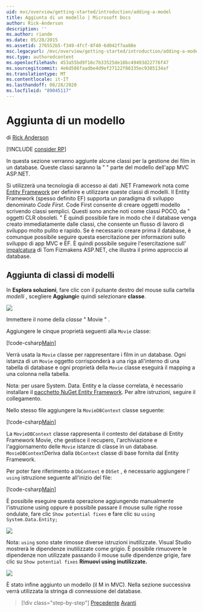 ```yaml
---
uid: mvc/overview/getting-started/introduction/adding-a-model
title: Aggiunta di un modello | Microsoft Docs
author: Rick-Anderson
description: ''
ms.author: riande
ms.date: 05/28/2015
ms.assetid: 276552b5-f349-4fcf-8f40-6d042f7aa88e
msc.legacyurl: /mvc/overview/getting-started/introduction/adding-a-model
msc.type: authoredcontent
ms.openlocfilehash: 453a55bd9f16c7b33525de18bc49493d22776f47
ms.sourcegitcommit: 4e6d586faadbe4d9ef27122f86335ec9385134af
ms.translationtype: MT
ms.contentlocale: it-IT
ms.lasthandoff: 08/28/2020
ms.locfileid: "89045117"
---
```

# <a name="adding-a-model"></a>Aggiunta di un modello

di [Rick Anderson](https://twitter.com/RickAndMSFT)

[!INCLUDE [consider RP](~/includes/razor.md)]

In questa sezione verranno aggiunte alcune classi per la gestione dei film in un database. Queste classi saranno la &quot; &quot; parte del modello dell'app MVC ASP.NET.

Si utilizzerà una tecnologia di accesso ai dati .NET Framework nota come [Entity Framework](https://docs.microsoft.com/ef/) per definire e utilizzare queste classi di modelli. Il Entity Framework (spesso definito EF) supporta un paradigma di sviluppo denominato *Code First*. Code First consente di creare oggetti modello scrivendo classi semplici. Questi sono anche noti come classi POCO, da &quot; oggetti CLR obsoleti. &quot; È quindi possibile fare in modo che il database venga creato immediatamente dalle classi, che consente un flusso di lavoro di sviluppo molto pulito e rapido. Se è necessario creare prima il database, è comunque possibile seguire questa esercitazione per informazioni sullo sviluppo di app MVC e EF. È quindi possibile seguire l'esercitazione sull' [impalcatura](xref:visual-studio/overview/2013/aspnet-scaffolding-overview) di Tom Fizmakens ASP.NET, che illustra il primo approccio al database.

## <a name="adding-model-classes"></a>Aggiunta di classi di modelli

In **Esplora soluzioni**, fare clic con il pulsante destro del mouse sulla cartella *modelli* , scegliere **Aggiungi**e quindi selezionare **classe**.

![](adding-a-model/_static/image1.png)

Immettere il nome della *classe* &quot; Movie &quot; .

Aggiungere le cinque proprietà seguenti alla `Movie` classe:

[!code-csharp[Main](adding-a-model/samples/sample1.cs)]

Verrà usata la `Movie` classe per rappresentare i film in un database. Ogni istanza di un `Movie` oggetto corrisponderà a una riga all'interno di una tabella di database e ogni proprietà della `Movie` classe eseguirà il mapping a una colonna nella tabella.

Nota: per usare System. Data. Entity e la classe correlata, è necessario installare il [pacchetto NuGet Entity Framework](https://www.nuget.org/packages/EntityFramework/). Per altre istruzioni, seguire il collegamento.

Nello stesso file aggiungere la `MovieDBContext` classe seguente:

[!code-csharp[Main](adding-a-model/samples/sample2.cs?highlight=2,15-18)]

La `MovieDBContext` classe rappresenta il contesto del database di Entity Framework Movie, che gestisce il recupero, l'archiviazione e l'aggiornamento delle `Movie` istanze di classe in un database. `MovieDBContext`Deriva dalla `DbContext` classe di base fornita dal Entity Framework.

Per poter fare riferimento a `DbContext` e `DbSet` , è necessario aggiungere l' `using` istruzione seguente all'inizio del file:

[!code-csharp[Main](adding-a-model/samples/sample3.cs)]

È possibile eseguire questa operazione aggiungendo manualmente l'istruzione using oppure è possibile passare il mouse sulle righe rosse ondulate, fare clic `Show potential fixes` e fare clic su `using System.Data.Entity;`

![](adding-a-model/_static/image2.png)

Nota: `using` sono state rimosse diverse istruzioni inutilizzate. Visual Studio mostrerà le dipendenze inutilizzate come grigio. È possibile rimuovere le dipendenze non utilizzate passando il mouse sulle dipendenze grigie, fare clic su `Show potential fixes` **Rimuovi using inutilizzate.**

![](adding-a-model/_static/image3.png)

È stato infine aggiunto un modello (il M in MVC). Nella sezione successiva verrà utilizzata la stringa di connessione del database.

> [!div class="step-by-step"]
> [Precedente](adding-a-view.md) 
>  [Avanti](creating-a-connection-string.md)
